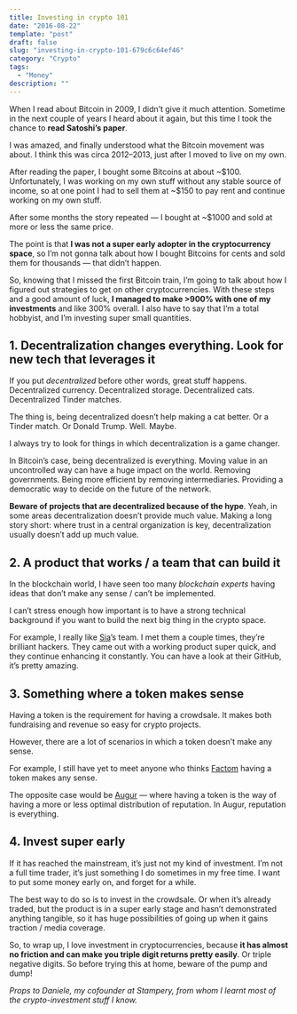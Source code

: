 ```yaml
---
title: Investing in crypto 101
date: "2016-08-22"
template: "post"
draft: false
slug: "investing-in-crypto-101-679c6c64ef46"
category: "Crypto"
tags:
  - "Money"
description: ""
---
```


When I read about Bitcoin in 2009, I didn’t give it much attention. Sometime in the next couple of years I heard about it again, but this time I took the chance to **read Satoshi’s paper**.

I was amazed, and finally understood what the Bitcoin movement was about. I think this was circa 2012–2013, just after I moved to live on my own.

After reading the paper, I bought some Bitcoins at about ~\$100. Unfortunately, I was working on my own stuff without any stable source of income, so at one point I had to sell them at ~\$150 to pay rent and continue working on my own stuff.

After some months the story repeated — I bought at ~\$1000 and sold at more or less the same price.

The point is that **I was not a super early adopter in the cryptocurrency space**, so I’m not gonna talk about how I bought Bitcoins for cents and sold them for thousands — that didn’t happen.

So, knowing that I missed the first Bitcoin train, I’m going to talk about how I figured out strategies to get on other cryptocurrencies. With these steps and a good amount of luck, **I managed to make >900% with one of my investments** and like 300% overall. I also have to say that I’m a total hobbyist, and I’m investing super small quantities.

## 1. Decentralization changes everything. Look for new tech that leverages it

If you put *decentralized* before other words, great stuff happens. Decentralized currency. Decentralized storage. Decentralized cats. Decentralized Tinder matches.

The thing is, being decentralized doesn’t help making a cat better. Or a Tinder match. Or Donald Trump. Well. Maybe.

I always try to look for things in which decentralization is a game changer.

In Bitcoin’s case, being decentralized is everything. Moving value in an uncontrolled way can have a huge impact on the world. Removing governments. Being more efficient by removing intermediaries. Providing a democratic way to decide on the future of the network.

**Beware of projects that are decentralized because of the hype**. Yeah, in some areas decentralization doesn’t provide much value. Making a long story short: where trust in a central organization is key, decentralization usually doesn’t add up much value.

## 2. A product that works / a team that can build it

In the blockchain world, I have seen too many *blockchain experts* having ideas that don’t make any sense / can’t be implemented.

I can’t stress enough how important is to have a strong technical background if you want to build the next big thing in the crypto space.

For example, I really like [Sia](https://sia.tech/)’s team. I met them a couple times, they’re brilliant hackers. They came out with a working product super quick, and they continue enhancing it constantly. You can have a look at their GitHub, it’s pretty amazing.

## 3. Something where a token makes sense

Having a token is the requirement for having a crowdsale. It makes both fundraising and revenue so easy for crypto projects.

However, there are a lot of scenarios in which a token doesn’t make any sense.

For example, I still have yet to meet anyone who thinks [Factom](http://factom.org/) having a token makes any sense.

The opposite case would be [Augur](http://augur.net/) — where having a token is the way of having a more or less optimal distribution of reputation. In Augur, reputation is everything.

## 4. Invest super early

If it has reached the mainstream, it’s just not my kind of investment. I’m not a full time trader, it’s just something I do sometimes in my free time. I want to put some money early on, and forget for a while.

The best way to do so is to invest in the crowdsale. Or when it’s already traded, but the product is in a super early stage and hasn’t demonstrated anything tangible, so it has huge possibilities of going up when it gains traction / media coverage.

So, to wrap up, I love investment in cryptocurrencies, because **it has almost no friction and can make you triple digit returns pretty easily**. Or triple negative digits. So before trying this at home, beware of the pump and dump!

*Props to Daniele, my cofounder at Stampery, from whom I learnt most of the crypto-investment stuff I know.*
